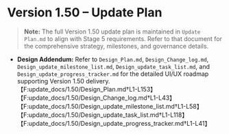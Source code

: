 # Version 1.50 – Update Plan

> **Note:** The full Version 1.50 update plan is maintained in `Update Plan.md` to align with Stage 5 requirements. Refer to that document for the comprehensive strategy, milestones, and governance details.

- **Design Addendum:** Refer to `Design_Plan.md`, `Design_Change_log.md`, `Design_update_milestone_list.md`, `Design_update_task_list.md`, and `Design_update_progress_tracker.md` for the detailed UI/UX roadmap supporting Version 1.50 delivery.【F:update_docs/1.50/Design_Plan.md†L1-L153】【F:update_docs/1.50/Design_Change_log.md†L1-L43】【F:update_docs/1.50/Design_update_milestone_list.md†L1-L58】【F:update_docs/1.50/Design_update_task_list.md†L1-L118】【F:update_docs/1.50/Design_update_progress_tracker.md†L1-L41】
